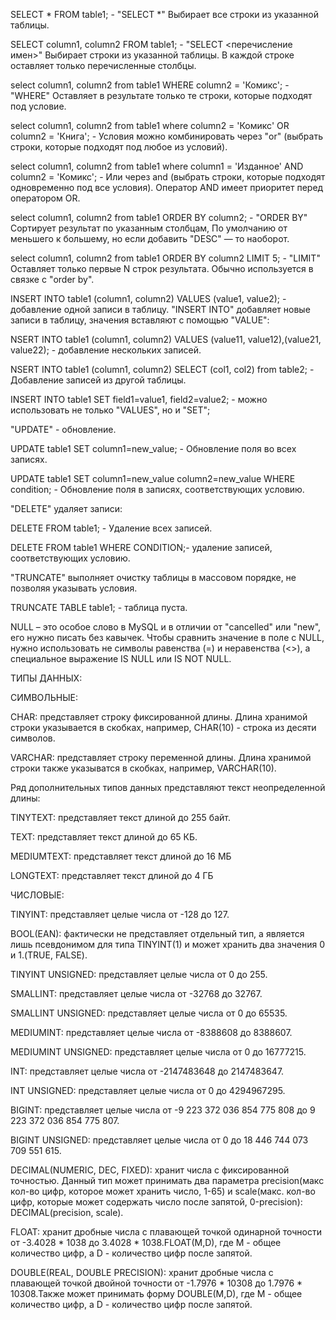 SELECT * FROM table1; - "SELECT *" Выбирает все строки из указанной таблицы.

SELECT column1, column2 FROM table1; - "SELECT <перечисление имен>" Выбирает строки из указанной таблицы. В каждой строке оставляет только перечисленные столбцы.

select column1, column2 from table1
WHERE column2 = 'Комикс'; - "WHERE" Оставляет в результате только те строки, которые подходят под условие.

select column1, column2 from table1
where column2 = 'Комикс' OR column2 = 'Книга'; - Условия можно комбинировать через "or" (выбрать строки, которые подходят под любое из условий).

select column1, column2 from table1
where column1 = 'Изданное' AND column2 = 'Комикс'; - Или через and (выбрать строки, которые подходят одновременно под все условия).
Оператор AND имеет приоритет перед оператором OR.

select column1, column2 from table1 
ORDER BY column2; - "ORDER BY" Сортирует результат по указанным столбцам, По умолчанию от меньшего к большему, но если добавить "DESC" — то наоборот.

select column1, column2 from table1
ORDER BY column2 LIMIT 5; - "LIMIT" Оставляет только первые N строк результата. Обычно используется в связке с "order by".

INSERT INTO table1 (column1, column2) 
VALUES (value1, value2); - добавление одной записи в таблицу. "INSERT INTO" добавляет новые записи в таблицу, значения вставляют с помощью "VALUE":

NSERT INTO table1 (column1, column2)
VALUES (value11, value12),(value21, value22); - добавление нескольких записей.

NSERT INTO table1 (column1, column2)
SELECT (col1, col2) from table2; - Добавление записей из другой таблицы.

INSERT INTO table1 SET field1=value1, field2=value2; - можно использовать не только "VALUES", но и "SET";

"UPDATE" -  обновление.

UPDATE table1 SET column1=new_value; - Обновление поля во всех записях.

UPDATE table1 SET column1=new_value
                  column2=new_value
WHERE condition; - Обновление поля в записях, соответствующих условию.

"DELETE" удаляет записи:

DELETE FROM table1; - Удаление всех записей.

DELETE FROM table1
WHERE CONDITION;- удаление записей, соответствующих условию.

"TRUNCATE" выполняет очистку таблицы в массовом порядке, не позволяя указывать условия.

TRUNCATE TABLE table1; - таблица пуста.

NULL – это особое слово в MySQL и в отличии от "cancelled" или "new", его нужно писать без кавычек. 
Чтобы сравнить значение в поле с NULL, нужно использовать не символы равенства (=) и неравенства (<>), а специальное выражение IS NULL или IS NOT NULL.

ТИПЫ ДАННЫХ:

СИМВОЛЬНЫЕ:

CHAR: представляет строку фиксированной длины.
Длина хранимой строки указывается в скобках, например, CHAR(10) - строка из десяти символов. 

VARCHAR: представляет строку переменной длины.
Длина хранимой строки также указыватся в скобках, например, VARCHAR(10). 

Ряд дополнительных типов данных представляют текст неопределенной длины:

TINYTEXT: представляет текст длиной до 255 байт.

TEXT: представляет текст длиной до 65 КБ.

MEDIUMTEXT: представляет текст длиной до 16 МБ

LONGTEXT: представляет текст длиной до 4 ГБ

ЧИСЛОВЫЕ:

TINYINT: представляет целые числа от -128 до 127.

BOOL(EAN): фактически не представляет отдельный тип, а является лишь псевдонимом для типа TINYINT(1) и может хранить два значения 0 и 1.(TRUE, FALSE).

TINYINT UNSIGNED: представляет целые числа от 0 до 255.

SMALLINT: представляет целые числа от -32768 до 32767.

SMALLINT UNSIGNED: представляет целые числа от 0 до 65535.

MEDIUMINT: представляет целые числа от -8388608 до 8388607.

MEDIUMINT UNSIGNED: представляет целые числа от 0 до 16777215.

INT: представляет целые числа от -2147483648 до 2147483647.

INT UNSIGNED: представляет целые числа от 0 до 4294967295.

BIGINT: представляет целые числа от -9 223 372 036 854 775 808 до 9 223 372 036 854 775 807.

BIGINT UNSIGNED: представляет целые числа от 0 до 18 446 744 073 709 551 615.

DECIMAL(NUMERIC, DEC, FIXED): хранит числа с фиксированной точностью. Данный тип может принимать два параметра precision(макс кол-во цифр, которое может хранить число, 1-65) и scale(макс. кол-во цифр, которые может содержать число после запятой, 0-precision): DECIMAL(precision, scale).

FLOAT: хранит дробные числа с плавающей точкой одинарной точности от -3.4028 * 1038 до 3.4028 * 1038.FLOAT(M,D), где M - общее количество цифр, а D - количество цифр после запятой.

DOUBLE(REAL, DOUBLE PRECISION): хранит дробные числа с плавающей точкой двойной точности от -1.7976 * 10308 до 1.7976 * 10308.Также может принимать форму DOUBLE(M,D), где M - общее количество цифр, а D - количество цифр после запятой.
